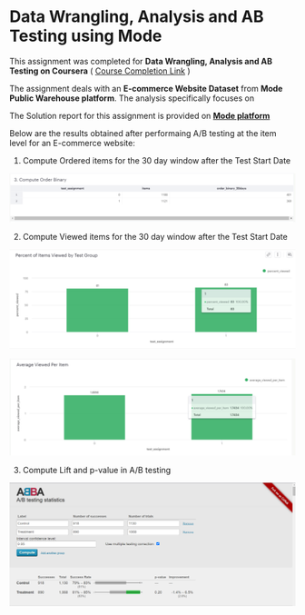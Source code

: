 # Data Wrangling, Analysis and AB Testing using Mode

This assignment was completed for **Data Wrangling, Analysis and AB Testing on Coursera**
(
    [Course Completion Link](https://www.coursera.org/account/accomplishments/verify/AMU8UU8V4BSS)
)

The assignment deals with an **E-commerce Website Dataset** from **Mode Public Warehouse platform**. The analysis specifically focuses on 

The Solution report for this assignment is provided on **[Mode platform](https://app.mode.com/moonisgr8/reports/239ecac8277a)**

Below are the results obtained after performaing A/B testing at the item level for an E-commerce website:

1. Compute Ordered items for the 30 day window after the Test Start Date

![Order binary](Images\Order_binary.png "Order binary")

2. Compute Viewed items for the 30 day window after the Test Start Date

![Percentage Viewed Items](Images\percent_viewed.png "Percentage Viewed Items")

![Order binary](Images\avg_viewed_items.png "Order binary")

3. Compute Lift and p-value in A/B testing

![AB testing](Images\ab_testing_results.png "AB testing")


